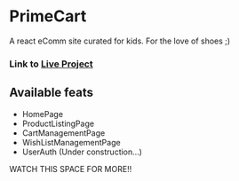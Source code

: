 # PrimeCart

A react eComm site curated for kids. For the love of shoes ;)

### Link to [Live Project](https://primecart.vercel.app)

## Available feats

* HomePage
* ProductListingPage
* CartManagementPage
* WishListManagementPage
* UserAuth (Under construction...)

WATCH THIS SPACE FOR MORE!!
